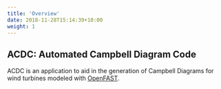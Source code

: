 ```yaml
---
title: 'Overview'
date: 2018-11-28T15:14:39+10:00
weight: 1
---
```


## ACDC: Automated Campbell Diagram Code

ACDC is an application to aid in the generation of Campbell Diagrams for wind turbines modeled with [OpenFAST](https://github.com/OpenFAST/openfast).
